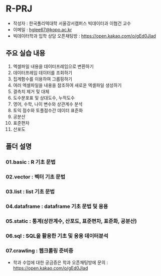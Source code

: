 # R-PRJ
* 작성자 : 한국폴리텍대학 서울강서캠퍼스 빅데이터과 이협건 교수
* 이메일 : hglee67@kopo.ac.kr
* 빅데이터학과 입학 상담 오픈채팅방 : https://open.kakao.com/o/gEd0JIad

## 주요 실습 내용
1. 엑셀파일 내용을 데이터프레임으로 변환하기
2. 데이터프레임 데이터를 조회하기
3. 집계함수를 이용하여 그룹핑하기
4. 여러 엑셀파일을 내용을 참조하여 새로운 엑셀파일 생성하기
5. 결측치 제거 및 대체
6. 도수분포표 및 상대도수, 누적도수
7. 영어, 수학, 나이 변수와 상관계수 분석
8. 토익 점수와 토플점수간 데이터 표준화
9. 공분산
10. 표준편차
11. 산포도

## 폴더 설명

### 01.basic : R 기초 문법
### 02.vector : 벡터 기초 문법
### 03.list : list 기초 문법
### 04.dataframe : dataframe 기초 문법 및 응용
### 05.static : 통계(상관계수, 산포도, 표준편차, 표준화, 공분산)
### 06.sql : SQL을 활용한 기초 및 응용 데이터분석
### 07.crawling : 웹크롤링 준비중

* 학과 수업에 대한 궁금증은 학과 오픈채팅방에 문의 : https://open.kakao.com/o/gEd0JIad

